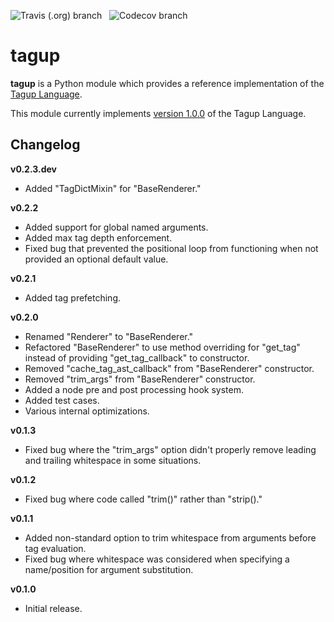 ![Travis (.org) branch](https://img.shields.io/travis/Foxbud/tagup/master?label=master&style=flat-square)
&nbsp;
![Codecov branch](https://img.shields.io/codecov/c/github/Foxbud/tagup/master?style=flat-square)

# tagup

**tagup** is a Python module which provides a reference implementation of the [Tagup Language](https://fairburn.dev/tagup/).

This module currently implements [version 1.0.0](https://fairburn.dev/tagup/1.0.0/) of the Tagup Language.

## Changelog

**v0.2.3.dev**

- Added "TagDictMixin" for "BaseRenderer."

**v0.2.2**

- Added support for global named arguments.
- Added max tag depth enforcement.
- Fixed bug that prevented the positional loop from functioning when not provided an optional default value.

**v0.2.1**

- Added tag prefetching.

**v0.2.0**

- Renamed "Renderer" to "BaseRenderer."
- Refactored "BaseRenderer" to use method overriding for "get_tag" instead of providing "get_tag_callback" to constructor.
- Removed "cache_tag_ast_callback" from "BaseRenderer" constructor.
- Removed "trim_args" from "BaseRenderer" constructor.
- Added a node pre and post processing hook system.
- Added test cases.
- Various internal optimizations.

**v0.1.3**

- Fixed bug where the "trim_args" option didn't properly remove leading and trailing whitespace in some situations.

**v0.1.2**

- Fixed bug where code called "trim()" rather than "strip()."

**v0.1.1**

- Added non-standard option to trim whitespace from arguments before tag evaluation.
- Fixed bug where whitespace was considered when specifying a name/position for argument substitution.

**v0.1.0**

- Initial release.

